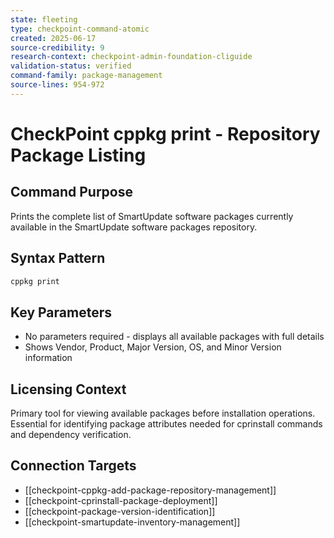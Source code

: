 ```yaml
---
state: fleeting
type: checkpoint-command-atomic
created: 2025-06-17
source-credibility: 9
research-context: checkpoint-admin-foundation-cliguide
validation-status: verified
command-family: package-management
source-lines: 954-972
---
```


# CheckPoint cppkg print - Repository Package Listing

## Command Purpose
Prints the complete list of SmartUpdate software packages currently available in the SmartUpdate software packages repository.

## Syntax Pattern
```bash
cppkg print
```

## Key Parameters
- No parameters required - displays all available packages with full details
- Shows Vendor, Product, Major Version, OS, and Minor Version information

## Licensing Context
Primary tool for viewing available packages before installation operations. Essential for identifying package attributes needed for cprinstall commands and dependency verification.

## Connection Targets
- [[checkpoint-cppkg-add-package-repository-management]]
- [[checkpoint-cprinstall-package-deployment]]
- [[checkpoint-package-version-identification]]
- [[checkpoint-smartupdate-inventory-management]]